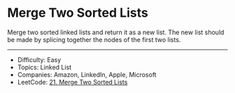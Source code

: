 # Merge Two Sorted Lists

Merge two sorted linked lists and return it as a new list. The new list should be made by splicing together the nodes of the first two lists.

---

* Difficulty: Easy
* Topics: Linked List
* Companies: Amazon, LinkedIn, Apple, Microsoft
* LeetCode: [21. Merge Two Sorted Lists](https://leetcode.com/problems/merge-two-sorted-lists/description/)
